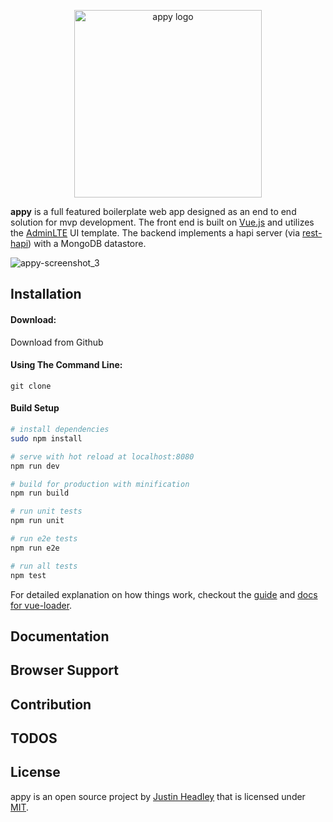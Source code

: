 <p align="center"><a href="https://appyapp.io" target="_blank" rel="noopener noreferrer"><img width="300" height="300" src="https://user-images.githubusercontent.com/12631935/39099920-eaab3d3e-4636-11e8-9955-b53be05e1c13.png" alt="appy logo"></a></p>

**appy** is a full featured boilerplate web app designed as an end to end solution for mvp development. The front end is built on [Vue.js](https://vuejs.org) and utilizes the [AdminLTE](https://almsaeedstudio.com) UI template. The backend implements a hapi server (via [rest-hapi](https://github.com/JKHeadley/rest-hapi)) with a MongoDB datastore. 

![appy-screenshot_3](https://user-images.githubusercontent.com/12631935/39100444-944b8242-463f-11e8-8972-59ab9ceea6a4.png)

Installation
------------


#### Download:

Download from Github

#### Using The Command Line:

```
git clone 
```


#### Build Setup

``` bash
# install dependencies
sudo npm install

# serve with hot reload at localhost:8080
npm run dev

# build for production with minification
npm run build

# run unit tests
npm run unit

# run e2e tests
npm run e2e

# run all tests
npm test
```

For detailed explanation on how things work, checkout the [guide](https://github.com/vuejs-templates/webpack#vue-webpack-boilerplate) and [docs for vue-loader](http://vuejs.github.io/vue-loader).


Documentation
-------------


Browser Support
---------------


Contribution
------------


TODOS
-------

License
-------
appy is an open source project by [Justin Headley](http://justinheadley.com) that is licensed under [MIT](http://opensource.org/licenses/MIT).

